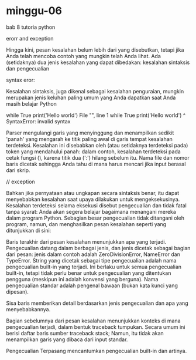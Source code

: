 # minggu-06
bab 8 tutoria python

erorr and exception 

Hingga kini, pesan kesalahan belum lebih dari yang disebutkan, tetapi jika Anda telah mencoba contoh yang mungkin telah Anda lihat. Ada (setidaknya) dua jenis kesalahan yang dapat dibedakan: kesalahan sintaksis dan pengecualian

syntax eror:

Kesalahan sintaksis, juga dikenal sebagai kesalahan penguraian, mungkin merupakan jenis keluhan paling umum yang Anda dapatkan saat Anda masih belajar Python

while True print('Hello world')
  File "<stdin>", line 1
    while True print('Hello world')
                   ^
SyntaxError: invalid syntax
  

Parser mengulangi garis yang menyinggung dan menampilkan sedikit 'panah' yang mengarah ke titik paling awal di garis tempat kesalahan terdeteksi. Kesalahan ini disebabkan oleh (atau setidaknya terdeteksi pada) token yang mendahului panah: dalam contoh, kesalahan terdeteksi pada cetak fungsi (), karena titik dua (':') hilang sebelum itu. Nama file dan nomor baris dicetak sehingga Anda tahu di mana harus mencari jika input berasal dari skrip.

// exception

Bahkan jika pernyataan atau ungkapan secara sintaksis benar, itu dapat menyebabkan kesalahan saat upaya dilakukan untuk mengeksekusinya. Kesalahan terdeteksi selama eksekusi disebut pengecualian dan tidak fatal tanpa syarat: Anda akan segera belajar bagaimana menangani mereka dalam program Python. Sebagian besar pengecualian tidak ditangani oleh program, namun, dan menghasilkan pesan kesalahan seperti yang ditunjukkan di sini:

Baris terakhir dari pesan kesalahan menunjukkan apa yang terjadi. Pengecualian datang dalam berbagai jenis, dan jenis dicetak sebagai bagian dari pesan: jenis dalam contoh adalah ZeroDivisionError, NameError dan TypeError. String yang dicetak sebagai tipe pengecualian adalah nama pengecualian built-in yang terjadi. Ini berlaku untuk semua pengecualian built-in, tetapi tidak perlu benar untuk pengecualian yang ditentukan pengguna (meskipun ini adalah konvensi yang berguna). Nama pengecualian standar adalah pengenal bawaan (bukan kata kunci yang dipesan).

Sisa baris memberikan detail berdasarkan jenis pengecualian dan apa yang menyebabkannya.

Bagian sebelumnya dari pesan kesalahan menunjukkan konteks di mana pengecualian terjadi, dalam bentuk traceback tumpukan. Secara umum ini berisi daftar baris sumber traceback stack; Namun, itu tidak akan menampilkan garis yang dibaca dari input standar.

Pengecualian Terpasang mencantumkan pengecualian built-in dan artinya.
